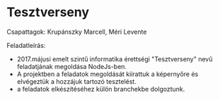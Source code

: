 # Tesztverseny

Csapattagok: Krupánszky Marcell, Méri Levente

Feladatleírás:
  - 2017.májusi emelt szintű informatika érettségi "Tesztverseny" nevű feladatjának megoldása NodeJs-ben.
  - A projektben a feladatok megoldását kiírattuk a képernyőre és elvégeztük a hozzájuk tartozó tesztelést.
  - a feladatok elkészítéséhez külön branchekbe dolgoztunk.
